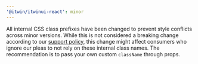 ```yaml
---
'@itwin/itwinui-react': minor
---
```


All internal CSS class prefixes have been changed to prevent style conflicts across minor versions. While this is not considered a breaking change according to our [support policy](https://github.com/iTwin/iTwinUI/wiki/Support-policy), this change might affect consumers who ignore our pleas to not rely on these internal class names. The recommendation is to pass your own custom `className` through props.
